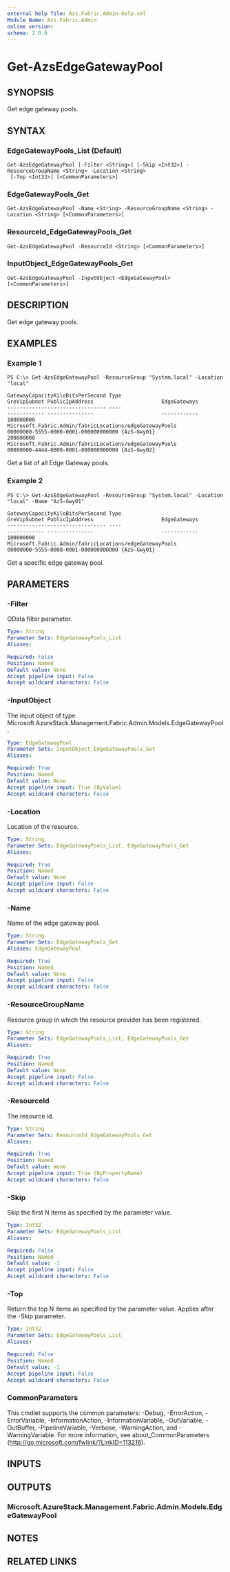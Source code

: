 ```yaml
---
external help file: Azs.Fabric.Admin-help.xml
Module Name: Azs.Fabric.Admin
online version:
schema: 2.0.0
---
```


# Get-AzsEdgeGatewayPool

## SYNOPSIS
Get edge gateway pools.

## SYNTAX

### EdgeGatewayPools_List (Default)
```
Get-AzsEdgeGatewayPool [-Filter <String>] [-Skip <Int32>] -ResourceGroupName <String> -Location <String>
 [-Top <Int32>] [<CommonParameters>]
```

### EdgeGatewayPools_Get
```
Get-AzsEdgeGatewayPool -Name <String> -ResourceGroupName <String> -Location <String> [<CommonParameters>]
```

### ResourceId_EdgeGatewayPools_Get
```
Get-AzsEdgeGatewayPool -ResourceId <String> [<CommonParameters>]
```

### InputObject_EdgeGatewayPools_Get
```
Get-AzsEdgeGatewayPool -InputObject <EdgeGatewayPool> [<CommonParameters>]
```

## DESCRIPTION
Get edge gateway pools.

## EXAMPLES

### Example 1
```
PS C:\> Get-AzsEdgeGatewayPool -ResourceGroup "System.local" -Location "local"

GatewayCapacityKiloBitsPerSecond Type                                                    GreVipSubnet PublicIpAddress                      EdgeGateways
-------------------------------- ----                                                    ------------ ---------------                      ------------
100000000                        Microsoft.Fabric.Admin/fabricLocations/edgeGatewayPools              00000000-5555-0000-0001-000000000000 {AzS-Gwy01}
200000000                        Microsoft.Fabric.Admin/fabricLocations/edgeGatewayPools              00000000-4444-0000-0001-000000000000 {AzS-Gwy02}
```

Get a list of all Edge Gateway pools.

### Example 2
```
PS C:\> Get-AzsEdgeGatewayPool -ResourceGroup "System.local" -Location "local" -Name "AzS-Gwy01"

GatewayCapacityKiloBitsPerSecond Type                                                    GreVipSubnet PublicIpAddress                      EdgeGateways
-------------------------------- ----                                                    ------------ ---------------                      ------------
100000000                        Microsoft.Fabric.Admin/fabricLocations/edgeGatewayPools              00000000-5555-0000-0001-000000000000 {AzS-Gwy01}
```

Get a specific edge gateway pool.

## PARAMETERS

### -Filter
OData filter parameter.

```yaml
Type: String
Parameter Sets: EdgeGatewayPools_List
Aliases:

Required: False
Position: Named
Default value: None
Accept pipeline input: False
Accept wildcard characters: False
```

### -InputObject
The input object of type Microsoft.AzureStack.Management.Fabric.Admin.Models.EdgeGatewayPool.

```yaml
Type: EdgeGatewayPool
Parameter Sets: InputObject_EdgeGatewayPools_Get
Aliases:

Required: True
Position: Named
Default value: None
Accept pipeline input: True (ByValue)
Accept wildcard characters: False
```

### -Location
Location of the resource.

```yaml
Type: String
Parameter Sets: EdgeGatewayPools_List, EdgeGatewayPools_Get
Aliases:

Required: True
Position: Named
Default value: None
Accept pipeline input: False
Accept wildcard characters: False
```

### -Name
Name of the edge gateway pool.

```yaml
Type: String
Parameter Sets: EdgeGatewayPools_Get
Aliases: EdgeGatewayPool

Required: True
Position: Named
Default value: None
Accept pipeline input: False
Accept wildcard characters: False
```

### -ResourceGroupName
Resource group in which the resource provider has been registered.

```yaml
Type: String
Parameter Sets: EdgeGatewayPools_List, EdgeGatewayPools_Get
Aliases:

Required: True
Position: Named
Default value: None
Accept pipeline input: False
Accept wildcard characters: False
```

### -ResourceId
The resource id.

```yaml
Type: String
Parameter Sets: ResourceId_EdgeGatewayPools_Get
Aliases:

Required: True
Position: Named
Default value: None
Accept pipeline input: True (ByPropertyName)
Accept wildcard characters: False
```

### -Skip
Skip the first N items as specified by the parameter value.

```yaml
Type: Int32
Parameter Sets: EdgeGatewayPools_List
Aliases:

Required: False
Position: Named
Default value: -1
Accept pipeline input: False
Accept wildcard characters: False
```

### -Top
Return the top N items as specified by the parameter value.
Applies after the -Skip parameter.

```yaml
Type: Int32
Parameter Sets: EdgeGatewayPools_List
Aliases:

Required: False
Position: Named
Default value: -1
Accept pipeline input: False
Accept wildcard characters: False
```

### CommonParameters
This cmdlet supports the common parameters: -Debug, -ErrorAction, -ErrorVariable, -InformationAction, -InformationVariable, -OutVariable, -OutBuffer, -PipelineVariable, -Verbose, -WarningAction, and -WarningVariable. For more information, see about_CommonParameters (http://go.microsoft.com/fwlink/?LinkID=113216).

## INPUTS

## OUTPUTS

### Microsoft.AzureStack.Management.Fabric.Admin.Models.EdgeGatewayPool

## NOTES

## RELATED LINKS

